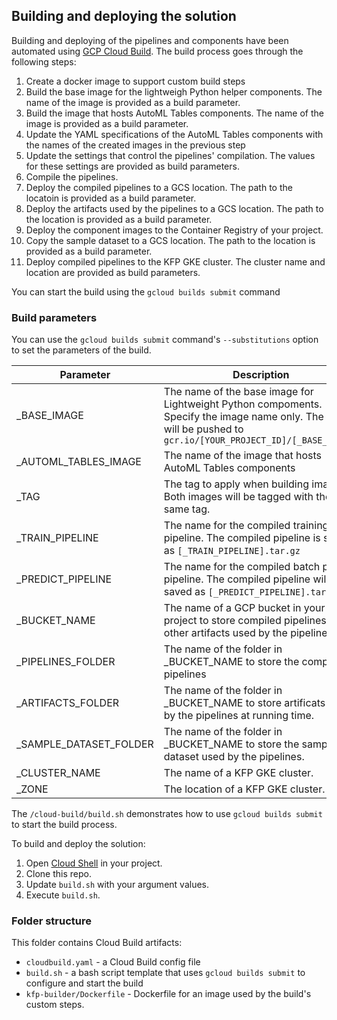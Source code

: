 

## Building and deploying the solution

Building and deploying of the pipelines and components have been automated using [GCP Cloud Build](https://cloud.google.com/cloud-build/docs/).  The build process goes through the following steps:
1. Create a docker image to support custom build steps
1. Build the base image for the lightweigh Python helper components. The name of the image is provided as a build parameter.
1. Build the image that hosts AutoML Tables components. The name of the image is provided as a build parameter.
1. Update the YAML specifications of the AutoML Tables components with the names of the created images in the previous step
1. Update the settings that control the pipelines' compilation. The values for these settings are provided as build parameters.
1. Compile the pipelines.
1. Deploy the compiled pipelines to a GCS location. The path to the locatoin is provided as a build parameter.
1. Deploy the artifacts used by the pipelines to a GCS location. The path to the location is provided as a build parameter.
1. Deploy the component images to the Container Registry of your project.
1. Copy the sample dataset to a GCS location. The path to the location is provided as a build parameter.
1. Deploy compiled pipelines to the KFP GKE cluster. The cluster name and location are provided as build parameters.

You can start the build using the `gcloud builds submit` command


### Build parameters
You can use the `gcloud builds submit` command's `--substitutions` option to set the parameters of the build.

Parameter | Description
-----------|-------------
_BASE_IMAGE | The name of the base image for Lightweight Python compoments. Specify the image name only. The image will be pushed to `gcr.io/[YOUR_PROJECT_ID]/[_BASE_IMAGE]`
_AUTOML_TABLES_IMAGE | The name of the image that hosts AutoML Tables components
_TAG | The tag to apply when building images. Both images will be tagged with the same tag.
_TRAIN_PIPELINE | The name for the compiled training pipeline. The compiled pipeline is saved as `[_TRAIN_PIPELINE].tar.gz`
_PREDICT_PIPELINE | The name for the compiled batch predict pipeline. The compiled pipeline will be saved as `[_PREDICT_PIPELINE].tar.gz` |
_BUCKET_NAME | The name of a GCP bucket in your project to store compiled pipelines and other artifacts used by the pipelines.
_PIPELINES_FOLDER | The name of the folder in _BUCKET_NAME to store the compiled pipelines
_ARTIFACTS_FOLDER | The name of the folder in _BUCKET_NAME to store artificats used by the pipelines at running time.
_SAMPLE_DATASET_FOLDER | The name of the folder in _BUCKET_NAME to store the sample dataset used by the pipelines.
_CLUSTER_NAME | The name of a KFP GKE cluster.
_ZONE | The location of a KFP GKE cluster.


The `/cloud-build/build.sh` demonstrates how to use `gcloud builds submit` to start the build process.


To build and deploy the solution:
1. Open [Cloud Shell](https://cloud.google.com/shell/docs/) in your project.
2. Clone this repo.
3. Update `build.sh` with your argument values.
4. Execute `build.sh`.


### Folder structure

This folder contains Cloud Build artifacts:
- `cloudbuild.yaml` - a Cloud Build config file
- `build.sh` - a bash script template that uses `gcloud builds submit` to configure and start the build
- `kfp-builder/Dockerfile` - Dockerfile for an image used by the build's custom steps.

